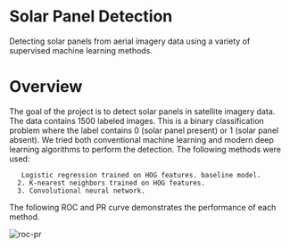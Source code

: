 # Solar Panel Detection

Detecting solar panels from aerial imagery data using a variety of supervised machine learning methods.

# Overview

The goal of the project is to detect solar panels in satellite imagery data. The data contains 1500 labeled images. This is a binary classification problem where the label contains 0 (solar panel present) or 1 (solar panel absent). We tried both conventional machine learning and modern deep learning algorithms to perform the detection. The following methods were used:

       Logistic regression trained on HOG features. baseline model.
      2. K-nearest neighbors trained on HOG features.
      3. Convolutional neural network.
The following ROC and PR curve demonstrates the performance of each method.

![roc-pr](https://github.com/Keerthana-Kesavan/SolarPanelDetection/assets/136411379/c16e9345-c697-404f-8df5-3dcf3c58b15d)
